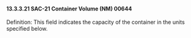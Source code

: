 #### 13.3.3.21 SAC-21 Container Volume (NM) 00644

Definition: This field indicates the capacity of the container in the units specified below.
